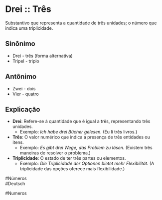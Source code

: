 # Drei :: Três
Substantivo que representa a quantidade de três unidades; o número que indica uma triplicidade.

## Sinônimo
- Drei - três (forma alternativa)  
- Tripel - triplo  

## Antônimo
- Zwei - dois  
- Vier - quatro  

## Explicação
- **Drei**: Refere-se à quantidade que é igual a três, representando três unidades.
  - Exemplo: *Ich habe drei Bücher gelesen.* (Eu li três livros.)
- **Três**: O valor numérico que indica a presença de três entidades ou itens.
  - Exemplo: *Es gibt drei Wege, das Problem zu lösen.* (Existem três maneiras de resolver o problema.)
- **Triplicidade**: O estado de ter três partes ou elementos.
  - Exemplo: *Die Triplicidade der Optionen bietet mehr Flexibilität.* (A triplicidade das opções oferece mais flexibilidade.)

#Números  
#Deutsch


#Numeros